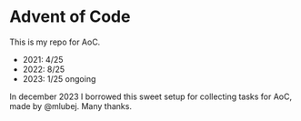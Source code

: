 # Advent of Code

This is my repo for AoC. 

- 2021: 4/25
- 2022: 8/25
- 2023: 1/25 ongoing

In december 2023 I borrowed this sweet setup for collecting tasks for AoC, made by @mlubej. Many thanks. 
